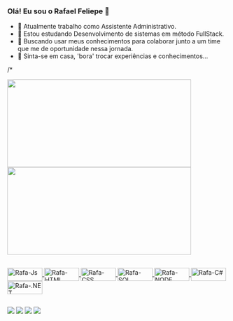 ### Olá! Eu sou o Rafael Feliepe 👋


- 🔭 Atualmente trabalho como Assistente Administrativo.
- 🌱 Estou estudando Desenvolvimento de sistemas em método FullStack.
- 👯 Buscando usar meus conhecimentos para colaborar junto a um time que me de oportunidade nessa jornada.
- 💬 Sinta-se em casa, 'bora' trocar experiências e conhecimentos...

/* <div align="">
  <a href="https://github.com/RafaelFgb">
  <img height="200em" width="420em" src="https://github-readme-stats.vercel.app/api?username=Rafaelfgb&show_icons=true&theme=dracula&include_all_commits=true&count_private=true"/>
   <img height="200em" width="420em" src="https://github-readme-stats.vercel.app/api/top-langs/?username=Rafaelfgb&layout=compact&langs_count=7&theme=dracula"/>
</div>

##

 <img align="center" alt="Rafa-Js" height="30" width="80" src="https://img.shields.io/badge/JavaScript-F7DF1E?style=for-the-badge&logo=javascript&logoColor=black"> <img align="center" alt="Rafa-HTML" height="30" width="80" src="https://img.shields.io/badge/HTML5-E34F26?style=for-the-badge&logo=html5&logoColor=white"> <img align="center" alt="Rafa-CSS" height="30" width="80" src="https://img.shields.io/badge/CSS-239120?&style=for-the-badge&logo=css3&logoColor=white"> <img align="center" alt="Rafa-SQL" height="30" width="80" src="https://img.shields.io/badge/MySQL-00000F?style=for-the-badge&logo=mysql&logoColor=white"> <img align="center" alt="Rafa-NODE" height="30" width="80" src="https://img.shields.io/badge/Node.js-43853D?style=for-the-badge&logo=node.js&logoColor=white"> <img align="center" alt="Rafa-C#" height="30" width="80" src="[https://img.shields.io/badge/C%23-239120?style=for-the-badge&logo=c-sharp&logoColor=white](https://camo.githubusercontent.com/be406e7fcc11cd6204d544a8e1e3a168cd57a6fbf1d3b455830feeb85ef1ec76/68747470733a2f2f63646e2e6a7364656c6976722e6e65742f67682f64657669636f6e732f64657669636f6e2f69636f6e732f6373686172702f6373686172702d6f726967696e616c2e737667)"> <img align="center" alt="Rafa-.NET" height="30" width="80" src="[https://img.shields.io/badge/Node.js-43853D?style=for-the-badge&logo=node.js&logoColor=white](https://camo.githubusercontent.com/d38377e104f9baf7f110039792653a08eac51a25ab1d029737e8208bb6afea14/68747470733a2f2f63646e2e6a7364656c6976722e6e65742f67682f64657669636f6e732f64657669636f6e2f69636f6e732f646f742d6e65742f646f742d6e65742d706c61696e2d776f72646d61726b2e737667)"> 
 

 ##
 
<a href="https://www.linkedin.com/in/rafael-felipe-bezerra-11a7b411b/" target="_blank"><img src="https://img.shields.io/badge/-LinkedIn-%230077B5?style=for-the-badge&logo=linkedin&logoColor=white" target="_blank"></a> 
<a href="https://www.instagram.com/rafael_fgb/" target="_blank"><img src="https://img.shields.io/badge/-Instagram-%23E4405F?style=for-the-badge&logo=instagram&logoColor=white" target="_blank"></a>
<a href = "mailto:rafael.giubilei@hotmail.com"><img src="https://img.shields.io/badge/-Gmail-%23333?style=for-the-badge&logo=gmail&logoColor=white" target="_blank"></a>
<a href="" target="_blank"><img src="https://img.shields.io/badge/Discord-7289DA?style=for-the-badge&logo=discord&logoColor=white" target="_blank"></a> 



